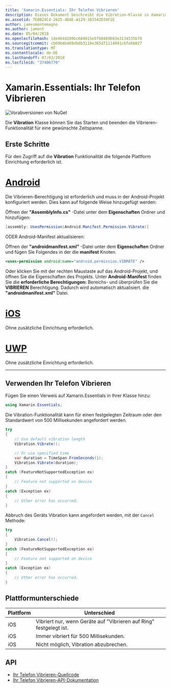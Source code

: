 ```yaml
---
title: 'Xamarin.Essentials: Ihr Telefon Vibrieren'
description: Dieses Dokument beschreibt die Vibration-Klasse in Xamarin.Essentials, was Ihnen das Starten und beenden die Vibrieren-Funktionalität für eine gewünschte Zeitspanne.
ms.assetid: 7E8B24C4-2625-4DAE-A129-383542D34F1E
author: jamesmontemagno
ms.author: jamont
ms.date: 05/04/2018
ms.openlocfilehash: 1de464d289bc684015e5fb8489683e3134535b70
ms.sourcegitcommit: cb69bdb469db0b3118e365d71114091c6febb027
ms.translationtype: MT
ms.contentlocale: de-DE
ms.lasthandoff: 07/03/2018
ms.locfileid: "37406770"
---
```

# <a name="xamarinessentials-vibration"></a>Xamarin.Essentials: Ihr Telefon Vibrieren

![Vorabversionen von NuGet](~/media/shared/pre-release.png)

Die **Vibration** Klasse können Sie das Starten und beenden die Vibrieren-Funktionalität für eine gewünschte Zeitspanne.

## <a name="getting-started"></a>Erste Schritte

Für den Zugriff auf die **Vibration** Funktionalität die folgende Plattform Einrichtung erforderlich ist.

# <a name="androidtabandroid"></a>[Android](#tab/android)

Die Vibrieren-Berechtigung ist erforderlich und muss in der Android-Projekt konfiguriert werden. Dies kann auf folgende Weise hinzugefügt werden:

Öffnen der **"AssemblyInfo.cs"** -Datei unter dem **Eigenschaften** Ordner und hinzufügen:

```csharp
[assembly: UsesPermission(Android.Manifest.Permission.Vibrate)]
```

ODER Android-Manifest aktualisieren:

Öffnen der **"androidmanifest.xml"** -Datei unter dem **Eigenschaften** Ordner und fügen Sie Folgendes in der die **manifest** Knoten.

```xml
<uses-permission android:name="android.permission.VIBRATE" />
```

Oder klicken Sie mit der rechten Maustaste auf das Android-Projekt, und öffnen Sie die Eigenschaften des Projekts. Unter **Android-Manifest** finden Sie die **erforderliche Berechtigungen:** Bereichs- und überprüfen Sie die **VIBRIEREN** Berechtigung. Dadurch wird automatisch aktualisiert. die **"androidmanifest.xml"** Datei.

# <a name="iostabios"></a>[iOS](#tab/ios)

Ohne zusätzliche Einrichtung erforderlich.

# <a name="uwptabuwp"></a>[UWP](#tab/uwp)

Ohne zusätzliche Einrichtung erforderlich.

-----

## <a name="using-vibration"></a>Verwenden Ihr Telefon Vibrieren

Fügen Sie einen Verweis auf Xamarin.Essentials in Ihrer Klasse hinzu:

```csharp
using Xamarin.Essentials;
```

Die Vibration-Funktionalität kann für einen festgelegten Zeitraum oder den Standardwert von 500 Millisekunden angefordert werden.

```csharp
try
{
    // Use default vibration length
    Vibration.Vibrate();

    // Or use specified time
    var duration = TimeSpan.FromSeconds(1);
    Vibration.Vibrate(duration);
}
catch (FeatureNotSupportedException ex)
{
    // Feature not supported on device
}
catch (Exception ex)
{
    // Other error has occurred.
}
```

Abbruch des Geräts Vibration kann angefordert werden, mit der `Cancel` Methode:

```csharp
try
{
    Vibration.Cancel();
}
catch (FeatureNotSupportedException ex)
{
    // Feature not supported on device
}
catch (Exception ex)
{
    // Other error has occurred.
}
```

## <a name="platform-differences"></a>Plattformunterschiede

| Plattform | Unterschied |
| --- | --- |
| iOS | Vibriert nur, wenn Geräte auf "Vibrieren auf Ring" festgelegt ist. |
| iOS | Immer vibriert für 500 Millisekunden. |
| iOS | Nicht möglich, Vibration abzubrechen. |

## <a name="api"></a>API

- [Ihr Telefon Vibrieren-Quellcode](https://github.com/xamarin/Essentials/tree/master/Xamarin.Essentials/Vibration)
- [Ihr Telefon Vibrieren-API-Dokumentation](xref:Xamarin.Essentials.Vibration)
